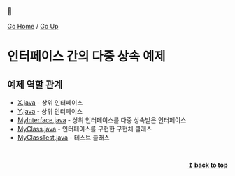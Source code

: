 ### :open_book:

[Go Home](https://github.com/devJRL/CodeLab-JAVA-Basic#codelab-java-basic) / [Go Up](..)

# 인터페이스 간의 다중 상속 예제

## 예제 역할 관계

- [X.java](./X.java) - 상위 인터페이스  
- [Y.java](./Y.java) - 상위 인터페이스  
- [MyInterface.java](./MyInterface.java) - 상위 인터페이스를 다중 상속받은 인터페이스  
- [MyClass.java](./MyClass.java) - 인터페이스를 구현한 구현체 클래스  
- [MyClassTest.java](./MyClassTest.java) - 테스트 클래스  

<br/><div align="right"><b><a href="#open_book">↥ back to top</a></b></div><br/>
